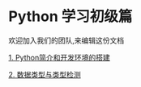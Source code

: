 # Python 学习初级篇

欢迎加入我们的团队,来编辑这份文档

[1. Python简介和开发环境的搭建](https://leagueoflearningpython.github.io/Part_0/docs/BuildingtheDevelopmentEnvironment)

[2. 数据类型与类型检测](https://leagueoflearningpython.github.io/Part_0/docs/BuildingtheDevelopmentEnvironment)
